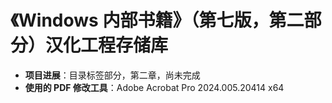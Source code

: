 # 《Windows 内部书籍》（第七版，第二部分）汉化工程存储库

- **项目进展**：目录标签部分，第二章，尚未完成
- **使用的 PDF 修改工具**：Adobe Acrobat Pro 2024.005.20414 x64
